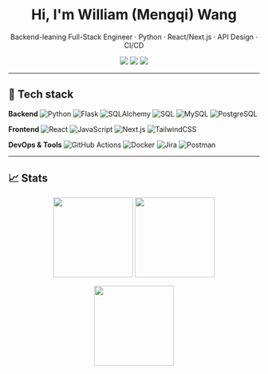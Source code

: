 <!-- 头像与标题 -->
<h1 align="center">Hi, I'm William (Mengqi) Wang</h1>
<p align="center">
  Backend-leaning Full-Stack Engineer · Python · React/Next.js · API Design · CI/CD
</p>

<p align="center">
  <a href="https://github.com/william-aidev"><img src="https://komarev.com/ghpvc/?username=william-aidev&style=flat-square" /></a>
  <a href="mailto:william.mq.wang@gmail.com"><img src="https://img.shields.io/badge/Email-contact-blue?style=flat-square" /></a>
  <img src="https://img.shields.io/badge/Location-Sydney,%20AU-informational?style=flat-square" />
</p>

---

## 🧰 Tech stack
**Backend**
![Python](https://img.shields.io/badge/Python-3.x-3776AB?logo=python)
![Flask](https://img.shields.io/badge/Flask-API-000?logo=flask)
![SQLAlchemy](https://img.shields.io/badge/SQLAlchemy-ORM-red)
![SQL](https://img.shields.io/badge/SQL-Structured%20Query%20Language-025E8C?logo=database&logoColor=white)
![MySQL](https://img.shields.io/badge/MySQL-DBMS-4479A1?logo=mysql&logoColor=white)
![PostgreSQL](https://img.shields.io/badge/PostgreSQL-DB-336791?logo=postgresql)

**Frontend**
![React](https://img.shields.io/badge/React-18-61DAFB?logo=react&logoColor=000)
![JavaScript](https://img.shields.io/badge/JavaScript-ES6+-F7DF1E?logo=javascript&logoColor=black)
![Next.js](https://img.shields.io/badge/Next.js-13-000?logo=nextdotjs)
![TailwindCSS](https://img.shields.io/badge/TailwindCSS-UI-38B2AC?logo=tailwindcss)

**DevOps & Tools**
![GitHub Actions](https://img.shields.io/badge/GitHub%20Actions-CI%2FCD-2088FF?logo=githubactions)
![Docker](https://img.shields.io/badge/Docker-containers-2496ED?logo=docker)
![Jira](https://img.shields.io/badge/Jira-agile-0052CC?logo=jira)
![Postman](https://img.shields.io/badge/Postman-testing-FF6C37?logo=postman)

---

## 📈 Stats
<p align="center">
  <img height="160" src="https://github-readme-stats.vercel.app/api?username=william-aidev&show_icons=true&hide_title=true&count_private=true" />
  <img height="160" src="https://github-readme-stats.vercel.app/api/top-langs/?username=william-aidev&layout=compact&langs_count=8&hide_title=true" />
</p>
<p align="center">
  <img height="160" src="https://streak-stats.demolab.com?user=william-aidev&hide_border=true" />
</p>
